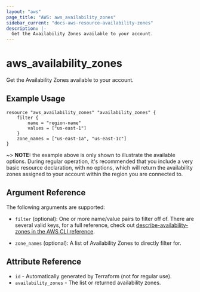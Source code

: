 ```yaml
---
layout: "aws"
page_title: "AWS: aws_availability_zones"
sidebar_current: "docs-aws-resource-availability-zones"
description: |-
  Get the Availability Zones available to your account.
---
```


# aws\_availability\_zones

Get the Availability Zones available to your account.

## Example Usage
```
resource "aws_availability_zones" "availability_zones" {
	filter {
		name = "region-name"
		values = ["us-east-1"]
	}
	zone_names = ["us-east-1a", "us-east-1c"]
}
```

~> **NOTE:** the example above is only shown to illustrate the available
options. During regular operation, it's recommended that you include a very
basic resource declaration, with no options, which will return the availability
zones assigned to your account within the region you are connected to.

## Argument Reference

The following arguments are supported:

 * `filter` (optional): One or more name/value pairs to filter off of. There are
   several valid keys, for a full reference, check out
   [describe-availability-zones in the AWS CLI reference][1].

 * `zone_names` (optional): A list of Availability Zones to directly filter for.

## Attribute Reference

 * `id` - Automatically generated by Terraform (not for regular use).
 * `availability_zones` - The list or returned availability zones.

[1]: http://docs.aws.amazon.com/cli/latest/reference/ec2/describe-availability-zones.html
